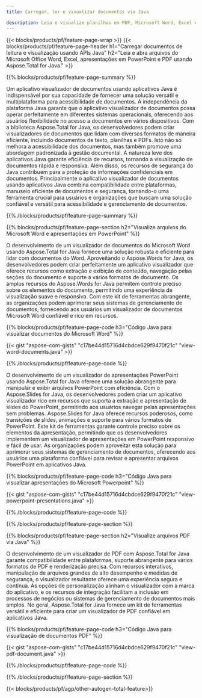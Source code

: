```yaml
---
title: Carregar, ler e visualizar documentos via Java 

description: Leia e visualize planilhas em PDF, Microsoft Word, Excel e apresentações em PowerPoint por meio de seu aplicativo Java.
---
```


{{< blocks/products/pf/feature-page-wrap >}}
{{< blocks/products/pf/feature-page-header h1="Carregar documentos de leitura e visualização usando APIs Java" h2="Leia e abra arquivos do Microsoft Office Word, Excel, apresentações em PowerPoint e PDF usando Aspose.Total for Java." >}}

{{% blocks/products/pf/feature-page-summary %}}

Um aplicativo visualizador de documentos usando aplicativos Java é indispensável por sua capacidade de fornecer uma solução versátil e multiplataforma para acessibilidade de documentos. A independência da plataforma Java garante que o aplicativo visualizador de documentos possa operar perfeitamente em diferentes sistemas operacionais, oferecendo aos usuários flexibilidade no acesso a documentos em vários dispositivos. Com a biblioteca Aspose.Total for Java, os desenvolvedores podem criar visualizadores de documentos que lidam com diversos formatos de maneira eficiente, incluindo documentos de texto, planilhas e PDFs. Isto não só melhora a acessibilidade dos documentos, mas também promove uma abordagem padronizada à gestão documental. A natureza leve dos aplicativos Java garante eficiência de recursos, tornando a visualização de documentos rápida e responsiva. Além disso, os recursos de segurança do Java contribuem para a proteção de informações confidenciais em documentos. Principalmente o aplicativo visualizador de documentos usando aplicativos Java combina compatibilidade entre plataformas, manuseio eficiente de documentos e segurança, tornando-o uma ferramenta crucial para usuários e organizações que buscam uma solução confiável e versátil para acessibilidade e gerenciamento de documentos.

{{% /blocks/products/pf/feature-page-summary  %}}

{{% blocks/products/pf/feature-page-section  h2="Visualize arquivos do Microsoft Word e apresentações em PowerPoint" %}}

O desenvolvimento de um visualizador de documentos do Microsoft Word usando Aspose.Total for Java fornece uma solução robusta e eficiente para lidar com documentos do Word. Aproveitando o Aspose.Words for Java, os desenvolvedores podem criar perfeitamente um aplicativo visualizador que oferece recursos como extração e exibição de conteúdo, navegação pelas seções do documento e suporte a vários formatos de documento. Os amplos recursos do Aspose.Words for Java permitem controle preciso sobre os elementos do documento, permitindo uma experiência de visualização suave e responsiva. Com este kit de ferramentas abrangente, as organizações podem aprimorar seus sistemas de gerenciamento de documentos, fornecendo aos usuários um visualizador de documentos Microsoft Word confiável e rico em recursos.  <br />

{{% blocks/products/pf/feature-page-code h3="Código Java para visualizar documentos do Microsoft Word" %}}

{{< gist "aspose-com-gists" "c17be44d15716d4cbdce629f9470f21c" "view-word-documents.java" >}}

{{% /blocks/products/pf/feature-page-code  %}}

O desenvolvimento de um visualizador de apresentações PowerPoint usando Aspose.Total for Java oferece uma solução abrangente para manipular e exibir arquivos PowerPoint com eficiência. Com o Aspose.Slides for Java, os desenvolvedores podem criar um aplicativo visualizador rico em recursos que suporta a extração e apresentação de slides do PowerPoint, permitindo aos usuários navegar pelas apresentações sem problemas. Aspose.Slides for Java oferece recursos poderosos, como transições de slides, animações e suporte para vários formatos de PowerPoint. Este kit de ferramentas garante controle preciso sobre os elementos da apresentação, permitindo que os desenvolvedores implementem um visualizador de apresentações em PowerPoint responsivo e fácil de usar. As organizações podem aproveitar esta solução para aprimorar seus sistemas de gerenciamento de documentos, oferecendo aos usuários uma plataforma confiável para revisar e apresentar arquivos PowerPoint em aplicativos Java.

{{% blocks/products/pf/feature-page-code h3="Código Java para visualizar apresentações do Microsoft Powerpoint" %}}

{{< gist "aspose-com-gists" "c17be44d15716d4cbdce629f9470f21c" "view-powerpoint-presentations.java" >}}

{{% /blocks/products/pf/feature-page-code  %}}

{{% /blocks/products/pf/feature-page-section %}}

{{% blocks/products/pf/feature-page-section  h2="Visualize arquivos PDF via Java" %}}

O desenvolvimento de um visualizador de PDF com Aspose.Total for Java garante compatibilidade entre plataformas, suporte abrangente para vários formatos de PDF e renderização precisa. Com recursos interativos, manipulação de arquivos grandes de alto desempenho e medidas de segurança, o visualizador resultante oferece uma experiência segura e contínua. As opções de personalização alinham o visualizador com a marca do aplicativo, e os recursos de integração facilitam a inclusão em processos de negócios ou sistemas de gerenciamento de documentos mais amplos. No geral, Aspose.Total for Java fornece um kit de ferramentas versátil e eficiente para criar um visualizador de PDF confiável em aplicativos Java.

{{% blocks/products/pf/feature-page-code h3="Código Java para visualização de documentos PDF" %}}

{{< gist "aspose-com-gists" "c17be44d15716d4cbdce629f9470f21c" "view-pdf-document.java" >}}

{{% /blocks/products/pf/feature-page-code  %}}

{{% /blocks/products/pf/feature-page-section %}}

{{< blocks/products/pf/agp/other-autogen-total-feature>}}